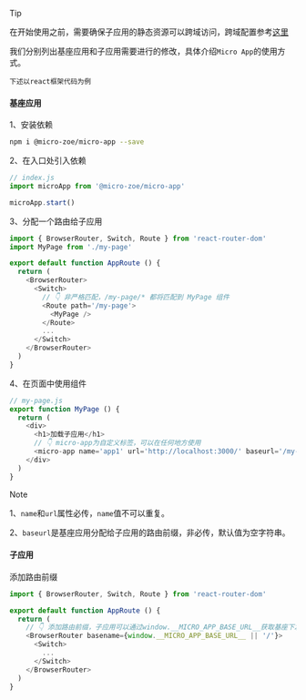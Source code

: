 > [!TIP]
> 在开始使用之前，需要确保子应用的静态资源可以跨域访问，跨域配置参考[这里](/zh-cn/questions?id=_2、子应用静态资源一定要支持跨域吗？)

我们分别列出基座应用和子应用需要进行的修改，具体介绍`Micro App`的使用方式。

`下述以react框架代码为例`

#### 基座应用
1、安装依赖
```bash
npm i @micro-zoe/micro-app --save
```

2、在入口处引入依赖
```js
// index.js
import microApp from '@micro-zoe/micro-app'

microApp.start()
```

3、分配一个路由给子应用
```js
import { BrowserRouter, Switch, Route } from 'react-router-dom'
import MyPage from './my-page'

export default function AppRoute () {
  return (
    <BrowserRouter>
      <Switch>
        // 👇 非严格匹配，/my-page/* 都将匹配到 MyPage 组件
        <Route path='/my-page'>
          <MyPage />
        </Route>
        ...
      </Switch>
    </BrowserRouter>
  )
}
```

4、在页面中使用组件
```js
// my-page.js
export function MyPage () {
  return (
    <div>
      <h1>加载子应用</h1>
      // 👇 micro-app为自定义标签，可以在任何地方使用
      <micro-app name='app1' url='http://localhost:3000/' baseurl='/my-page'></micro-app>
    </div>
  )
}
```

> [!NOTE]
> 1、`name`和`url`属性必传，`name`值不可以重复。
>
> 2、`baseurl`是基座应用分配给子应用的路由前缀，非必传，默认值为空字符串。

#### 子应用
添加路由前缀

```js
import { BrowserRouter, Switch, Route } from 'react-router-dom'

export default function AppRoute () {
  return (
    // 👇 添加路由前缀，子应用可以通过window.__MICRO_APP_BASE_URL__获取基座下发的baseurl
    <BrowserRouter basename={window.__MICRO_APP_BASE_URL__ || '/'}>
      <Switch>
        ...
      </Switch>
    </BrowserRouter>
  )
}
```

